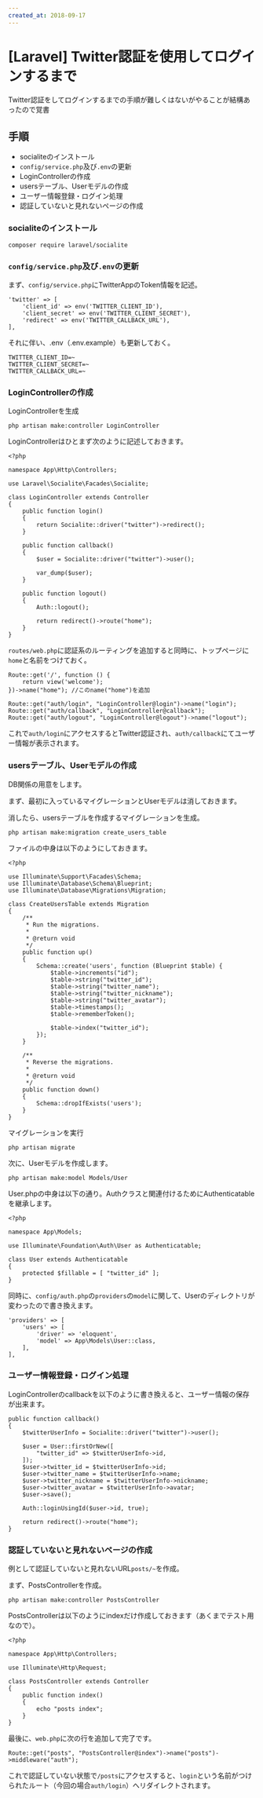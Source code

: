 ```yaml
---
created_at: 2018-09-17
---
```


# [Laravel] Twitter認証を使用してログインするまで

Twitter認証をしてログインするまでの手順が難しくはないがやることが結構あったので覚書

## 手順

+ socialiteのインストール
+ `config/service.php`及び`.env`の更新
+ LoginControllerの作成
+ usersテーブル、Userモデルの作成
+ ユーザー情報登録・ログイン処理
+ 認証していないと見れないページの作成

### socialiteのインストール

```
composer require laravel/socialite
```

### `config/service.php`及び`.env`の更新

まず、`config/service.php`にTwitterAppのToken情報を記述。

```
'twitter' => [
    'client_id' => env('TWITTER_CLIENT_ID'),
    'client_secret' => env('TWITTER_CLIENT_SECRET'),
    'redirect' => env('TWITTER_CALLBACK_URL'),
],
```

それに伴い、.env（.env.example）も更新しておく。

```
TWITTER_CLIENT_ID=~
TWITTER_CLIENT_SECRET=~
TWITTER_CALLBACK_URL=~
```

### LoginControllerの作成

LoginControllerを生成

```
php artisan make:controller LoginController
```

LoginControllerはひとまず次のように記述しておきます。

```
<?php

namespace App\Http\Controllers;

use Laravel\Socialite\Facades\Socialite;

class LoginController extends Controller
{
    public function login()
    {
        return Socialite::driver("twitter")->redirect();
    }

    public function callback()
    {
        $user = Socialite::driver("twitter")->user();

        var_dump($user);
    }

    public function logout()
    {
        Auth::logout();

        return redirect()->route("home");
    }
}
```

`routes/web.php`に認証系のルーティングを追加すると同時に、トップページに`home`と名前をつけておく。

```
Route::get('/', function () {
    return view('welcome');
})->name("home"); //このname("home")を追加

Route::get("auth/login", "LoginController@login")->name("login");
Route::get("auth/callback", "LoginController@callback");
Route::get("auth/logout", "LoginController@logout")->name("logout");
```

これで`auth/login`にアクセスするとTwitter認証され、`auth/callback`にてユーザー情報が表示されます。


### usersテーブル、Userモデルの作成

DB関係の用意をします。

まず、最初に入っているマイグレーションとUserモデルは消しておきます。

消したら、usersテーブルを作成するマイグレーションを生成。

```
php artisan make:migration create_users_table
```

ファイルの中身は以下のようにしておきます。

```
<?php

use Illuminate\Support\Facades\Schema;
use Illuminate\Database\Schema\Blueprint;
use Illuminate\Database\Migrations\Migration;

class CreateUsersTable extends Migration
{
    /**
     * Run the migrations.
     *
     * @return void
     */
    public function up()
    {
        Schema::create('users', function (Blueprint $table) {
            $table->increments("id");
            $table->string("twitter_id");
            $table->string("twitter_name");
            $table->string("twitter_nickname");
            $table->string("twitter_avatar");
            $table->timestamps();
            $table->rememberToken();

            $table->index("twitter_id");
        });
    }

    /**
     * Reverse the migrations.
     *
     * @return void
     */
    public function down()
    {
        Schema::dropIfExists('users');
    }
}
```

マイグレーションを実行

```
php artisan migrate
```

次に、Userモデルを作成します。

```
php artisan make:model Models/User
```

User.phpの中身は以下の通り。Authクラスと関連付けるためにAuthenticatableを継承します。

```
<?php

namespace App\Models;

use Illuminate\Foundation\Auth\User as Authenticatable;

class User extends Authenticatable
{
    protected $fillable = [ "twitter_id" ];
}
```

同時に、`config/auth.php`の`providers`の`model`に関して、Userのディレクトリが変わったので書き換えます。

```
'providers' => [
    'users' => [
        'driver' => 'eloquent',
        'model' => App\Models\User::class,
    ],
],

```

### ユーザー情報登録・ログイン処理

LoginControllerのcallbackを以下のように書き換えると、ユーザー情報の保存が出来ます。

```
public function callback()
{
    $twitterUserInfo = Socialite::driver("twitter")->user();

    $user = User::firstOrNew([
        "twitter_id" => $twitterUserInfo->id,
    ]);
    $user->twitter_id = $twitterUserInfo->id;
    $user->twitter_name = $twitterUserInfo->name;
    $user->twitter_nickname = $twitterUserInfo->nickname;
    $user->twitter_avatar = $twitterUserInfo->avatar;
    $user->save();

    Auth::loginUsingId($user->id, true);

    return redirect()->route("home");
}
```


### 認証していないと見れないページの作成

例として認証していないと見れないURL`posts/~`を作成。

まず、PostsControllerを作成。

```
php artisan make:controller PostsController
```

PostsControllerは以下のようにindexだけ作成しておきます（あくまでテスト用なので）。

```
<?php

namespace App\Http\Controllers;

use Illuminate\Http\Request;

class PostsController extends Controller
{
    public function index()
    {
        echo "posts index";
    }
}
```

最後に、`web.php`に次の行を追加して完了です。

```
Route::get("posts", "PostsController@index")->name("posts")->middleware("auth");
```

これで認証していない状態で`/posts`にアクセスすると、`login`という名前がつけられたルート（今回の場合`auth/login`）へリダイレクトされます。
